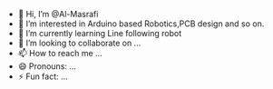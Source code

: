 - 👋 Hi, I’m @Al-Masrafi
- 👀 I’m interested in Arduino based Robotics,PCB design and so on.
- 🌱 I’m currently learning Line following robot 
- 💞️ I’m looking to collaborate on ...
- 📫 How to reach me ...
- 😄 Pronouns: ...
- ⚡ Fun fact: ...

<!---
Al-Masrafi/Al-Masrafi is a ✨ special ✨ repository because its `README.md` (this file) appears on your GitHub profile.
You can click the Preview link to take a look at your changes.
--->
